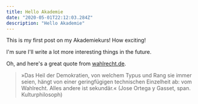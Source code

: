 ```yaml
---
title: Hello Akademie
date: "2020-05-01T22:12:03.284Z"
description: "Hello Akademie"
---
```


This is my first post on my Akademiekurs! How exciting!

I'm sure I'll write a lot more interesting things in the future.

Oh, and here's a great quote from
[wahlrecht.de](http://www.wahlrecht.de/).

> »Das Heil der Demokratien, von welchem Typus und Rang sie immer seien, 
> hängt von einer geringfügigen technischen Einzelheit ab: vom Wahlrecht. Alles andere ist sekundär.«
> (Jose Ortega y Gasset, span. Kulturphilosoph)